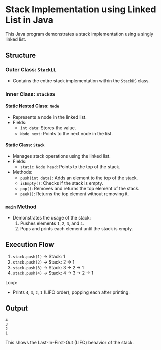 
# Stack Implementation using Linked List in Java

This Java program demonstrates a stack implementation using a singly linked list.

## Structure

### Outer Class: `StackLL`
- Contains the entire stack implementation within the `StackDS` class.

### Inner Class: `StackDS`

#### Static Nested Class: `Node`
- Represents a node in the linked list.
- Fields:
  - `int data`: Stores the value.
  - `Node next`: Points to the next node in the list.

#### Static Class: `Stack`
- Manages stack operations using the linked list.
- Fields:
  - `static Node head`: Points to the top of the stack.
- Methods:
  - `push(int data)`: Adds an element to the top of the stack.
  - `isEmpty()`: Checks if the stack is empty.
  - `pop()`: Removes and returns the top element of the stack.
  - `peek()`: Returns the top element without removing it.

### `main` Method
- Demonstrates the usage of the stack:
  1. Pushes elements `1`, `2`, `3`, and `4`.
  2. Pops and prints each element until the stack is empty.

## Execution Flow

1. `stack.push(1)` → Stack: 1
2. `stack.push(2)` → Stack: 2 → 1
3. `stack.push(3)` → Stack: 3 → 2 → 1
4. `stack.push(4)` → Stack: 4 → 3 → 2 → 1

Loop:
- Prints `4`, `3`, `2`, `1` (LIFO order), popping each after printing.

## Output
```
4
3
2
1
```

This shows the Last-In-First-Out (LIFO) behavior of the stack.
